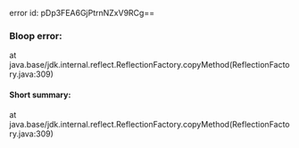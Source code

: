 error id: pDp3FEA6GjPtrnNZxV9RCg==
### Bloop error:

at java.base/jdk.internal.reflect.ReflectionFactory.copyMethod(ReflectionFactory.java:309)
#### Short summary: 

at java.base/jdk.internal.reflect.ReflectionFactory.copyMethod(ReflectionFactory.java:309)
